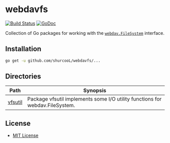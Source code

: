 webdavfs
========

[![Build Status](https://travis-ci.org/shurcooL/webdavfs.svg?branch=master)](https://travis-ci.org/shurcooL/webdavfs) [![GoDoc](https://godoc.org/github.com/shurcooL/webdavfs?status.svg)](https://godoc.org/github.com/shurcooL/webdavfs)

Collection of Go packages for working with the [`webdav.FileSystem`](https://godoc.org/golang.org/x/net/webdav#FileSystem) interface.

Installation
------------

```bash
go get -u github.com/shurcooL/webdavfs/...
```

Directories
-----------

| Path                                                              | Synopsis                                                                     |
|-------------------------------------------------------------------|------------------------------------------------------------------------------|
| [vfsutil](https://godoc.org/github.com/shurcooL/webdavfs/vfsutil) | Package vfsutil implements some I/O utility functions for webdav.FileSystem. |

License
-------

-	[MIT License](https://opensource.org/licenses/mit-license.php)
